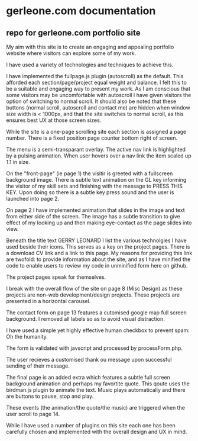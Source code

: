 # gerleone.com documentation
## repo for gerleone.com portfolio site

My aim with this site is to create an engaging and appealing portfolio website where visitors can explore some of my work.

I have used a variety of technologies and techniques to achieve this.

I have implemented the fullpage.js plugin (autoscroll) as the default. This afforded each section/page/project equal weight and balance. I felt this to be a suitable and engaging way to present my work. As I am conscious that some visitors may be  uncomfortable with autoscroll I have given visitors the option of switching to normal scroll. It should also be noted that these buttons (normal scroll, autoscroll and contact me) are hidden when window size width is < 1000px, and that the site switches to normal scroll, as this ensures best UX at those screen sizes.

While the site is a one-page scrolling site each section is assigned a page number. There is a fixed position page counter bottom right of screen.

The menu is a semi-transparant overlay. The active nav link is highlighted by a pulsing animation. When user hovers over a nav link the item scaled up 1.1 in size. 

On the "front-page" (ie page 1) the visitir is greeted with a fullscreen background image. There is subtle text animation on the GL key informing the visitor of my skill sets and finishing with the message to PRESS THIS KEY. Upon doing so there is a subtle key press sound and the user is launched into page 2. 

On page 2 I have implemented animation that slides in the image and text from either side of the screen. The image has a subtle transition to give effect of my looking up and then making eye-contact as the page slides into view.

Beneath the title text GERRY LEONARD I list the various technolgies I have used beside their icons. This serves as a key on the project pages. There is a download CV link and a link to this page. My reasons for providing this link are twofold: to provide information about the site, and as I have minified the code to enable users to review my code in unminified form here on github.

The project pages speak for themselves.

I break with the overall flow of the site on page 8 (Misc Design) as these projects are non-web development/design projects. These projects are presented in a horizontal carousel.

The contact form on page 13 features a cutomised google map full screen background. I removed all labels so as to avoid visual distraction. 

I have used a simple yet highly effective human checkbox to prevent spam: Oh the humanity.

The form is validated with javscript and processed by processForm.php.

The user recieves a customised thank ou message upon successful sending of their message.

The final page is an added extra which features a subtle full screen background animation and perhaps my favortite quote. This qoute uses the birdman.js plugin to animate the text. Music plays automatically and there are buttons to pause, stop and play.

These events (the animation/the quote/the music) are triggered when the user scroll to page 14.

While I have used a number of plugins on this site each one has been carefully chosen and implemented with the overall design and UX in mind.








